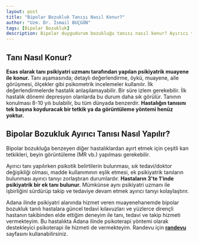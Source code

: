 ```yaml
---
layout: post
title: "Bipolar Bozukluk Tanısı Nasıl Konur?"
author: "Uzm. Dr. İsmail BUÇGÜN"
tags: [Bipolar Bozukluk]
description: Bipolar duygudurum bozukluğu tanısı nasıl konur? Ayırıcı tanısı nasıl yapılır?
---
```


## Tanı Nasıl Konur?
**Esas olarak tanı psikiyatri uzmanı tarafından yapılan psikiyatrik muayene ile konur.** Tanı aşamasında; detaylı değerlendirme, öykü, muayene, aile görüşmesi, ölçekler gibi psikometrik incelemeler kullanılır.
İlk değerlendirmelerde hastalık anlaşılamayabilir. Bir süre izlem gerekebilir. İlk hastalık dönemi depresyon olanlarda bu durum daha sık görülür. Tanının konulması 8-10 yılı bulabilir, bu tüm dünyada benzerdir. **Hastalığın tanısını tek başına koyduracak bir tetkik ya da görüntüleme yöntemi henüz yoktur.**

## Bipolar Bozukluk Ayırıcı Tanısı Nasıl Yapılır?

Bipolar bozukluğa benzeyen diğer hastalıklardan ayırt etmek için çeşitli kan tetkikleri, beyin görüntüleme (MR vb.) yapılması gerekebilir.

Ayırıcı tanı yapılırken psikotik belirtilerin bulunması, sık tedavi/doktor değişikliği olması, madde kullanımının eşlik etmesi, ek psikiyatrik tanıların bulunması ayırıcı tanıyı zorlaştıran durumlardır. **Hastaların 3'te 1'inde psikiyatrik bir ek tanı bulunur.** Mümkünse aynı psikiyatri uzmanı ile işbirliğini sürdürüp takip ve tedaviye devam etmek ayırıcı tanıyı kolaylaştırır.

Adana ilinde psikiyatri alanında hizmet veren muayenehanemde bipolar bozukluk tanılı hastalara güncel tedavi kılavuzları ve yüzlerce dirençli hastanın takibinden elde ettiğim deneyim ile tanı, tedavi ve takip hizmeti vermekteyim. Bu hastalıkta Adana ilinde psikoterapi yöntemi olarak destekleyici psikoterapi ile hizmeti de vermekteyim.  Randevu için **[randevu](/randevu)** sayfasını kullanabilirsiniz.